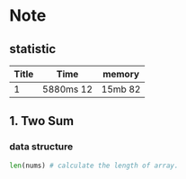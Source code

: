 # Note

## statistic
Title | Time | memory
-----------------|----------|-----------
1 | 5880ms 12 | 15mb 82


## 1. Two Sum
### data structure
```python
len(nums) # calculate the length of array.
```

